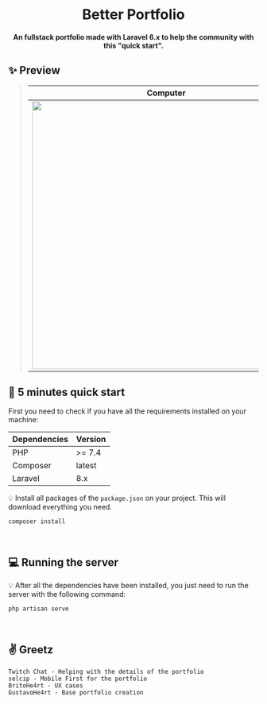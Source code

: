 <h1 align="center">
  Better Portfolio
</h1>

<h4 align="center">
    An fullstack portfolio made with Laravel 6.x to help the community with this "quick start".  
</h4> 

## :sparkles: Preview

> Computer | Mobile
> --- | --- |
> <a href="https://imgur.com/a/XELnLPd" target=”_blank”><img src="https://i.imgur.com/5THAPa7.png" width="540px"/></a>  | <a href="https://imgur.com/a/XELnLPd" target="_blank"><img src="https://i.imgur.com/1CTrqyZ.png" width="280px"/></a> | 

## :rocket: 5 minutes quick start

First you need to check if you have all the requirements installed on your machine:

| Dependencies | Version |
|--------------|---------|
| PHP          | \>= 7.4 | 
| Composer     | latest  | 
| Laravel      | 8.x     | 

:bulb: Install all packages of the `package.json` on your project. This will download everything you need.

```
composer install
```

<br>

## :computer: Running the server

:bulb: After all the dependencies have been installed, you just need to run the server with the following command:

```
php artisan serve
```

<br>

## :v: Greetz

```
Twitch Chat - Helping with the details of the portfolio
selcip - Mobile First for the portfolio
BritoHe4rt - UX cases
GustavoHe4rt - Base portfolio creation
```

